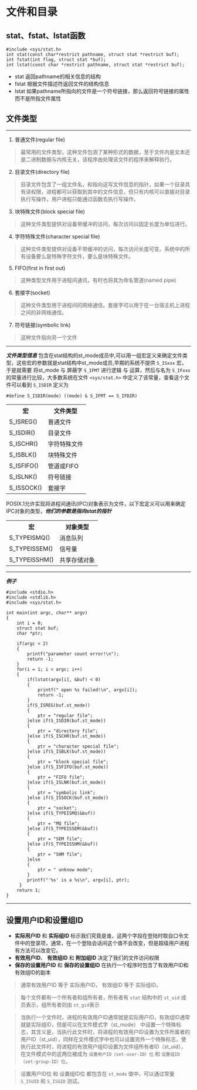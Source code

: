 文件和目录
===============================================
stat、fstat、lstat函数
-----------------------------------------------
	#include <sys/stat.h>
	int stat(const char*restrict pathname, struct stat *restrict buf);
	int fstat(int flag, struct stat *buf);
	int lstat(const char *restrict pathname, struct stat *restrict buf);
- stat 返回pathname的相关信息的结构
- fstat 根据文件描述符返回文件的结构信息
- lstat  如果pathname所指向的文件是一个符号链接，那么返回符号链接的属性而不是所指文件属性

文件类型
-----------------------------------------------
***
1. 普通文件(regular file)
> 最常用的文件类型，这种文件包涵了某种形式的数据，至于文件内是文本还是二进制数据与内核无关，该程序由处理该文件的程序来解释执行。
2. 目录文件(directory file) 
> 目录文件包含了一组文件名，和指向这写文件信息的指针，如果一个目录具有读权限，进程都可以获取到其中的文件信息，但只有内核可以直接对目录执行写操作，用户进程只能通过函数去执行写操作。
3. 块特殊文件(block special file)
> 这种文件类型提供对设备带缓冲的访问，每次访问以固定长度为单位进行。
4. 字符特殊文件(character special file)
> 这种文件类型提供对设备不带缓冲的访问，每次访问长度可变。系统中的所有设备要么是特殊字符文件，要么是块特殊文件。
5. FIFO(first in first out)
> 这种类型文件用于进程间通讯，有时也将其为命名管道(named pipe)
6. 套接字(socket)
> 这种文件类型用于进程间的网络通信。套接字可以用于在一台宿主机上进程之间的非网络通信。
7. 符号链接(symbolic link)
> 这种文件指向另一个文件
***

**_文件类型信息_** 包含在stat结构的st_mode成员中,可以用一组宏定义来确定文件类型，这些宏的参数就是stat结构中st_mode成员,早期的系统不提供 `S_ISxxx` 宏，于是就需要 将st_mode 与 屏蔽字 `S_IFMT` 进行逻辑 与 运算，然后与名为 `S_IFxxx` 的常量进行比较，大多数系统在文件 `<sys/stat.h>` 中定义了该常量，查看这个文件可以看到 `S_ISDIR` 定义为

	#define S_ISDIR(mode) ((mode) & S_IFMT == S_IFDIR)


<table>
	<tr>
		<th>宏</th>
		<th>文件类型</th>
	</tr>
	<tr>
		<td>S_ISREG()</td>
		<td>普通文件</td>
	</tr>
	<tr>
		<td>S_ISDIR()</td>
		<td>目录文件</td>
	</tr>
	<tr>
		<td>S_ISCHR()</td>
		<td>字符特殊文件</td>
	</tr>
	<tr>
		<td>S_ISBLK()</td>
		<td>块特殊文件</td>
	</tr>
	<tr>
		<td>S_ISFIFO()</td>
		<td>管道或FIFO</td>
	</tr>
	<tr>
		<td>S_ISLNK()</td>
		<td>符号链接</td>
	</tr>
	<tr>
		<td>S_ISSOCK()</td>
		<td>套接字</td>
	</tr>
</table>

POSIX.1允许实现将进程间通讯(IPC)对象表示为文件，以下宏定义可以用来确定IPC对象的类型，**_他们的参数是指向stat的指针_**

<table>
	<tr>
		<th>宏</th>
		<th>对象类型</th>
	</tr>
	<tr>
		<td>S_TYPEISMQ()</td>
		<td>消息队列</td>
	</tr>
	<tr>
		<td>S_TYPEISSEM()</td>
		<td>信号量</td>
	</tr>
	<tr>
		<td>S_TYPEISSHM()</td>
		<td>共享存储对象</td>
	</tr>
</table>

***
**_例子_**

	#include <stdio.h>
	#include <stdlib.h>
	#include <sys/stat.h>

	int main(int argc, char** argv)
	{
		int i = 0;
		struct stat buf;
		char *ptr;

		if(argc < 2)
		{
		    printf("parameter count error!\n");
		    return -1;
		}
		for(i = 1; i < argc; i++)
		{
		    if(lstat(argv[i], &buf) < 0)
		    {
		        printf(" open %s failed!\n", argv[i]);
		        return -1;
		    }
		    if(S_ISREG(buf.st_mode))
		    {
		        ptr = "regular file";
		    }else if(S_ISDIR(buf.st_mode))
		    {
		        ptr = "directory file";
		    }else if(S_ISCHR(buf.st_mode))
		    {
		        ptr = "character special file";
		    }else if(S_ISBLK(buf.st_mode))
		    {
		        ptr = "block special file";
		    }else if(S_ISFIFO(buf.st_mode))
		    {
		        ptr = "FIFO file";
		    }else if(S_ISLNK(buf.st_mode))
		    {
		        ptr = "symbolic link";
		    }else if(S_ISSOCK(buf.st_mode))
		    {
		        ptr = "socket";
		    }else if(S_TYPEISMQ(&buf))
		    {
		        ptr = "MQ file";
		    }else if(S_TYPEISSEM(&buf))
		    {
		        ptr = "SEM file";
		    }else if(S_TYPEISSHM(&buf))
		    {
		        ptr = "SHM file";
		    }else
		    {
		        ptr = " unknow mode";
		    }
		    printf("'%s' is a %s\n", argv[i], ptr);
		 }
		return 1;
	}
***

设置用户ID和设置组ID
--------------------------------------------

- **实际用户ID** 和 **实际组ID** 标示我们究竟是谁，这两个字段在登陆时取自口令文件中的登录项，通常，在一个登陆会话间这个值不会改变，但是超级用户进程有方法可以改变它。
- **有效用户ID**、 **有效组ID** 和 **附加组ID** 决定了我们的文件访问权限
- **保存的设置用户ID** 和 **保存的设置组ID** 在执行一个程序时包含了有效用户ID和有效组ID的副本


> 通常有效用户ID 等于 实际用户ID， 有效组ID 等于 实际组ID。

> 每个文件都有一个所有者和组所有者，所有者有 `stat` 结构中的 `st_uid` 成员表示，组所有者则由 `st_gid`表示

> 当执行一个文件时，进程的有效用户ID通常就是实际用户ID，有效组ID通常就是实际组ID，但是可以在文件模式字（st_mode） 中设置一个特殊标志，其含义是，当执行此文件时，将进程的有效用户ID设置为文件所属者的用户ID（st_uid），同样在文件模式字中也可以设置另外一个特殊标志，使执行此文件时，将进程的有效用户组ID设置为文件组所有者ID（st_uid），在文件模式中的这两位被成为 `设置用户ID（set-user-ID）位` 和 `设置组ID（set-group-ID）位`。

>设置用户ID位 和 设置组ID位 都包含在 `st_mode` 值中，可以通过常量 `S_ISUID` 和 `S_ISGID` 测试。



































